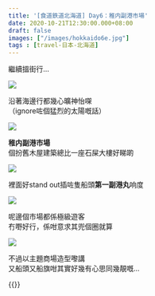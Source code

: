 ```yaml
---
title: '[食道鉄道北海道] Day6：稚内副港市場'
date: 2020-10-21T12:30:00.000+08:00
draft: false
images: ["/images/hokkaido6e.jpg"]
tags : [travel-日本-北海道]
---
```


繼續搵街行...

![](/images/hokkaido6e1.jpg)

沿著海邊行都幾心曠神怡㗎  
（ignore咗個猛烈的太陽嘅話）  

![](/images/hokkaido6e2.jpg)

**稚内副港市場**  
個扮舊木屋建築總比一座石屎大樓好睇啲  

![](/images/hokkaido6e3.jpg)

裡面好stand out插咗隻船頭**第一副港丸**响度  

![](/images/hokkaido6e4.jpg)

呢邊個市場都係極級遊客  
冇嘢好行，係咁意求其兜個圈就算  

![](/images/hokkaido6e5.jpg)

不過以主題商場造型嚟講  
又船頭又船旗咁其實好幾有心思同幾靚嘅...
  
  
{{<hokkaido>}}
